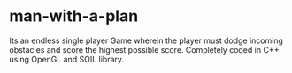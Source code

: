 # man-with-a-plan
Its an endless single player Game wherein the player must dodge incoming obstacles and score the highest possible score. Completely coded in C++ using OpenGL and SOIL library.  
